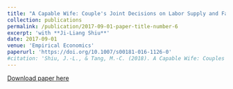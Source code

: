 ```yaml
---
title: "A Capable Wife: Couple's Joint Decisions on Labor Supply and Family Chores"
collection: publications
permalink: /publication/2017-09-01-paper-title-number-6
excerpt: 'with **Ji-Liang Shiu**'
date: 2017-09-01
venue: 'Empirical Economics'
paperurl: 'https://doi.org/10.1007/s00181-016-1126-0'
#citation: 'Shiu, J.-L., & Tang, M.-C. (2018). A Capable Wife: Couples Joint Decisions on Labor Supply and Family Chores. Empirical Economics, 53(2), 827-851 '
---
```


[Download paper here](https://www.dropbox.com/s/m32vmtywwul7wed/EE.pdf?dl=0)
